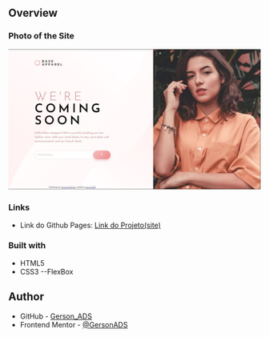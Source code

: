 ## Overview

### Photo of the Site

![](./screenshot.jpg)


### Links

- Link do Github Pages: [Link do Projeto(site)]()


### Built with

- HTML5
- CSS3
--FlexBox

## Author

- GitHub - [Gerson_ADS](https://github.com/GersonADS)
- Frontend Mentor - [@GersonADS](https://www.frontendmentor.io/profile/GersonADS)
